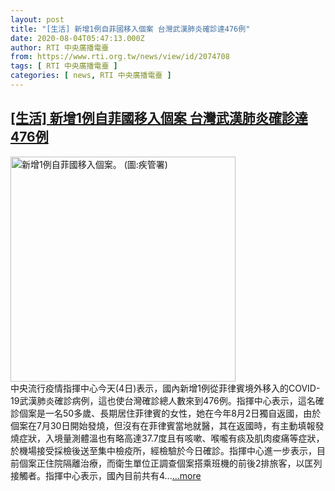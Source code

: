 ```yaml
---
layout: post
title: "[生活] 新增1例自菲國移入個案 台灣武漢肺炎確診達476例"
date: 2020-08-04T05:47:13.000Z
author: RTI 中央廣播電臺
from: https://www.rti.org.tw/news/view/id/2074708
tags: [ RTI 中央廣播電臺 ]
categories: [ news, RTI 中央廣播電臺 ]
---
```

<!--1596520033000-->
[[生活] 新增1例自菲國移入個案 台灣武漢肺炎確診達476例](https://www.rti.org.tw/news/view/id/2074708)
------

<div>
<img src="https://static.rti.org.tw/assets/thumbnails/2020/08/04/c0300a6ffc3f0ec447eff874d674a325.jpg" width="360" alt="新增1例自菲國移入個案。 (圖:疾管署)" title="新增1例自菲國移入個案。 (圖:疾管署)"><br>中央流行疫情指揮中心今天(4日)表示，國內新增1例從菲律賓境外移入的COVID-19武漢肺炎確診病例，這也使台灣確診總人數來到476例。指揮中心表示，這名確診個案是一名50多歲、長期居住菲律賓的女性，她在今年8月2日獨自返國，由於個案在7月30日開始發燒，但沒有在菲律賓當地就醫，其在返國時，有主動填報發燒症狀，入境量測體溫也有略高達37.7度且有咳嗽、喉嚨有痰及肌肉痠痛等症狀，於機場接受採檢後送至集中檢疫所，經檢驗於今日確診。指揮中心進一步表示，目前個案正住院隔離治療，而衛生單位正調查個案搭乘班機的前後2排旅客，以匡列接觸者。指揮中心表示，國內目前共有4...<a target="_blank" href="https://www.rti.org.tw/news/view/id/2074708">...more</a>
</div>
